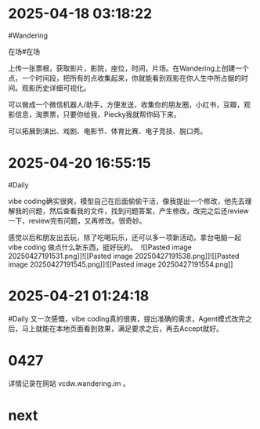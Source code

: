 # 2025-04-18 03:18:22

\#Wandering

在场#在场

上传一张票根，获取影片，影院，座位，时间，片场。在Wandering上创建一个点，一个时间段，把所有的点收集起来，你就能看到观影在你人生中所占据的时间。观影历史详细可视化。

可以做成一个微信机器人/助手，方便发送，收集你的朋友圈，小红书，豆瓣，观影信息，淘票票，只要你给我，Piecky我就帮你码下来。

可以拓展到演出、戏剧、电影节、体育比赛、电子竞技、脱口秀。


# 2025-04-20 16:55:15


\#Daily

vibe coding确实很爽，模型自己在后面偷偷干活，像我提出一个修改，他先去理解我的问题，然后查看我的文件，找到问题答案，产生修改，改完之后还review一下，review完有问题，又再修改。很奇妙。

感觉以后和朋友出去玩，除了吃喝玩乐，还可以多一项新活动，拿台电脑一起 vibe coding 做点什么新东西，挺好玩的。 ​​​
![[Pasted image 20250427191531.png]]![[Pasted image 20250427191538.png]]![[Pasted image 20250427191545.png]]![[Pasted image 20250427191554.png]]



# 2025-04-21 01:24:18

\#Daily 又一次感慨，vibe coding真的很爽，提出准确的需求，Agent模式改完之后，马上就能在本地页面看到效果，满足要求之后，再去Accept就好。


# 0427

详情记录在网站 vcdw.wandering.im 。

# next